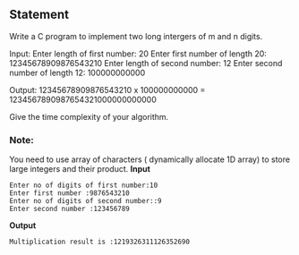## Statement
Write a C program to implement two long intergers of m and n digits.

Input: 
Enter length of first number: 20
Enter first number of length 20:  12345678909876543210
Enter length of second number: 12
Enter second number of length 12:  100000000000

Output: 12345678909876543210 x 100000000000 = 1234567890987654321000000000000 

Give the time complexity of your algorithm.
### Note:
 You need to use array of characters ( dynamically allocate 1D array) to store  large integers and their product.
 **Input**
```
Enter no of digits of first number:10
Enter first number :9876543210
Enter no of digits of second number::9
Enter second number :123456789
```
**Output**
```
Multiplication result is :1219326311126352690
```